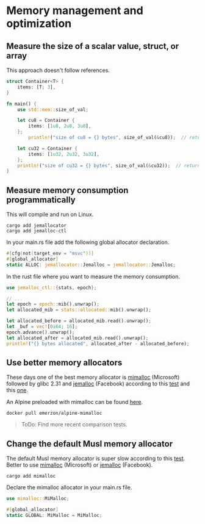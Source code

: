 # Memory management and optimization

## Measure the size of a scalar value, struct, or array
This approach doesn't follow references.

```rust
struct Container<T> {
    items: [T; 3],
}

fn main() {
    use std::mem::size_of_val;

    let cu8 = Container {
        items: [1u8, 2u8, 3u8],
    };
		println!("size of cu8 = {} bytes", size_of_val(&cu8));  // returns 3

    let cu32 = Container {
        items: [1u32, 2u32, 3u32],
    };
    println!("size of cu32 = {} bytes", size_of_val(&cu32));  // returns 12
}
```

## Measure memory consumption programmatically
This will compile and run on Linux.
```shell
cargo add jemallocator
cargo add jemalloc-ctl
```

In your main.rs file add the following global allocator declaration.
```rust
#[cfg(not(target_env = "msvc"))]
#[global_allocator]
static ALLOC: jemallocator::Jemalloc = jemallocator::Jemalloc;
```

In the rust file where you want to measure the memory consumption.
```rust
use jemalloc_ctl::{stats, epoch};

// ...
let epoch = epoch::mib().unwrap();
let allocated_mib = stats::allocated::mib().unwrap();

let allocated_before = allocated_mib.read().unwrap();
let _buf = vec![0i64; 16];
epoch.advance().unwrap();
let allocated_after = allocated_mib.read().unwrap();
println!("{} bytes allocated", allocated_after - allocated_before);
```

## Use better memory allocators
These days one of the best memory allocator is [mimalloc](https://github.com/microsoft/mimalloc) (Microsoft) followed by glibc 2.31 
and [jemalloc](https://github.com/jemalloc/jemalloc) (Facebook) according to this [test](https://www.linkedin.com/pulse/testing-alternative-c-memory-allocators-pt-2-musl-mystery-gomes/) and this [one](https://www.linkedin.com/pulse/linux-testing-alternative-c-memory-allocators-emerson-gomes/). 

An Alpine  preloaded with mimalloc can be found [here](https://github.com/emerzon/alpine-mimalloc).
```shell
docker pull emerzon/alpine-mimalloc
```

> ToDo: Find more recent comparison tests.

## Change the default Musl memory allocator
The default Musl memory allocator is super slow according to this [test](https://www.linkedin.com/pulse/testing-alternative-c-memory-allocators-pt-2-musl-mystery-gomes/).
Better to use [mimalloc](https://github.com/microsoft/mimalloc) (Microsoft) or [jemalloc](https://github.com/jemalloc/jemalloc) (Facebook).

```shell
cargo add mimalloc
```

Declare the mimalloc allocator in your main.rs file.
```rust
use mimalloc::MiMalloc;

#[global_allocator]
static GLOBAL: MiMalloc = MiMalloc;
```
